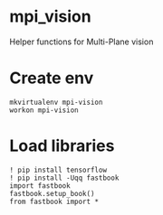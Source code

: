 # mpi_vision

Helper functions for Multi-Plane vision

# Create env

    mkvirtualenv mpi-vision
    workon mpi-vision

# Load libraries

    ! pip install tensorflow
    ! pip install -Uqq fastbook
    import fastbook
    fastbook.setup_book()
    from fastbook import *